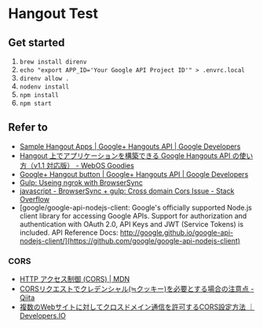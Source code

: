 # Hangout Test

## Get started

1. `brew install direnv`
2. `echo "export APP_ID='Your Google API Project ID'" > .envrc.local`
3. `direnv allow .`
4. `nodenv install`
5. `npm install`
6. `npm start`

## Refer to

* [Sample Hangout Apps  |  Google+ Hangouts API  |  Google Developers](https://developers.google.com/+/hangouts/sample-apps?authuser=1)
* [Hangout 上でアプリケーションを構築できる Google Hangouts API の使い方（v1.1 対応版） - WebOS Goodies](http://webos-goodies.jp/archives/how_to_use_google_hangouts_api_v1_1.html)
* [Google+ Hangout button  |  Google+ Hangouts API  |  Google Developers](https://developers.google.com/+/hangouts/button)
* [Gulp: Useing ngrok with BrowserSync](https://gist.github.com/ahmadawais/a0509dd179ec511152c5)
* [javascript - BrowserSync + gulp: Cross domain Cors Issue - Stack Overflow](http://stackoverflow.com/questions/30839811/browsersync-gulp-cross-domain-cors-issue)
* [google/google-api-nodejs-client: Google's officially supported Node.js client library for accessing Google APIs. Support for authorization and authentication with OAuth 2.0, API Keys and JWT (Service Tokens) is included. API Reference Docs: http://google.github.io/google-api-nodejs-client/](https://github.com/google/google-api-nodejs-client)

### CORS

* [HTTP アクセス制御 (CORS) | MDN](https://developer.mozilla.org/ja/docs/HTTP_access_control)
* [CORSリクエストでクレデンシャル(≒クッキー)を必要とする場合の注意点 - Qiita](http://qiita.com/kawaz/items/1e51c374b7a13c21b7e2)
* [複数のWebサイトに対してクロスドメイン通信を許可するCORS設定方法 ｜ Developers.IO](http://dev.classmethod.jp/cloud/muptiple-cors-pattern/)
